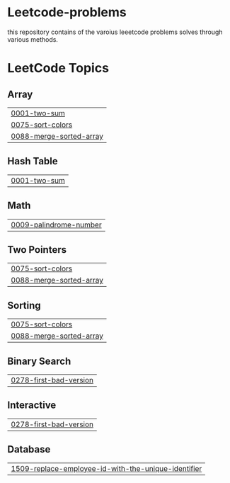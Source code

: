 # Leetcode-problems
this repository contains of the varoius leeetcode problems solves through various methods.

<!---LeetCode Topics Start-->
# LeetCode Topics
## Array
|  |
| ------- |
| [0001-two-sum](https://github.com/Vivek-Mishra18/Leetcode-problems/tree/master/0001-two-sum) |
| [0075-sort-colors](https://github.com/Vivek-Mishra18/Leetcode-problems/tree/master/0075-sort-colors) |
| [0088-merge-sorted-array](https://github.com/Vivek-Mishra18/Leetcode-problems/tree/master/0088-merge-sorted-array) |
## Hash Table
|  |
| ------- |
| [0001-two-sum](https://github.com/Vivek-Mishra18/Leetcode-problems/tree/master/0001-two-sum) |
## Math
|  |
| ------- |
| [0009-palindrome-number](https://github.com/Vivek-Mishra18/Leetcode-problems/tree/master/0009-palindrome-number) |
## Two Pointers
|  |
| ------- |
| [0075-sort-colors](https://github.com/Vivek-Mishra18/Leetcode-problems/tree/master/0075-sort-colors) |
| [0088-merge-sorted-array](https://github.com/Vivek-Mishra18/Leetcode-problems/tree/master/0088-merge-sorted-array) |
## Sorting
|  |
| ------- |
| [0075-sort-colors](https://github.com/Vivek-Mishra18/Leetcode-problems/tree/master/0075-sort-colors) |
| [0088-merge-sorted-array](https://github.com/Vivek-Mishra18/Leetcode-problems/tree/master/0088-merge-sorted-array) |
## Binary Search
|  |
| ------- |
| [0278-first-bad-version](https://github.com/Vivek-Mishra18/Leetcode-problems/tree/master/0278-first-bad-version) |
## Interactive
|  |
| ------- |
| [0278-first-bad-version](https://github.com/Vivek-Mishra18/Leetcode-problems/tree/master/0278-first-bad-version) |
## Database
|  |
| ------- |
| [1509-replace-employee-id-with-the-unique-identifier](https://github.com/Vivek-Mishra18/Leetcode-problems/tree/master/1509-replace-employee-id-with-the-unique-identifier) |
<!---LeetCode Topics End-->